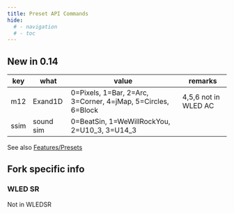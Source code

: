 ```yaml
---
title: Preset API Commands
hide:
  # - navigation
  # - toc
---
```


## New in 0.14

|key|what|value|remarks
|---|---|---|---|
m12 | Exand1D | 0=Pixels, 1=Bar, 2=Arc, 3=Corner, 4=jMap, 5=Circles, 6=Block|4,5,6 not in WLED AC
ssim| sound sim|0=BeatSin, 1=WeWillRockYou, 2=U10_3, 3=U14_3|

See also [Features/Presets](https://mm.kno.wled.ge/features/presets/)

## Fork specific info

### WLED SR

Not in WLEDSR
